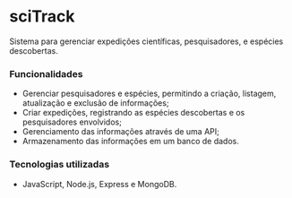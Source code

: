 # sciTrack
Sistema para gerenciar expedições científicas, pesquisadores, e espécies descobertas.

### Funcionalidades
- Gerenciar pesquisadores e espécies, permitindo a criação, listagem, atualização e exclusão de informações;
- Criar expedições, registrando as espécies descobertas e os pesquisadores envolvidos;
- Gerenciamento das informações através de uma API;
- Armazenamento das informações em um banco de dados.

### Tecnologias utilizadas
- JavaScript, Node.js, Express e MongoDB.


